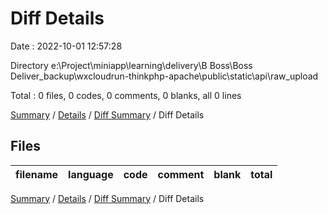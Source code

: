 # Diff Details

Date : 2022-10-01 12:57:28

Directory e:\\Project\\miniapp\\learning\\delivery\\B Boss\\Boss Deliver_backup\\wxcloudrun-thinkphp-apache\\public\\static\\api\\raw_upload

Total : 0 files,  0 codes, 0 comments, 0 blanks, all 0 lines

[Summary](results.md) / [Details](details.md) / [Diff Summary](diff.md) / Diff Details

## Files
| filename | language | code | comment | blank | total |
| :--- | :--- | ---: | ---: | ---: | ---: |

[Summary](results.md) / [Details](details.md) / [Diff Summary](diff.md) / Diff Details
